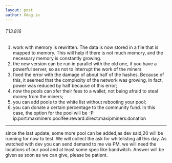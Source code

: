 ```yaml
---
layout: post
author: Xdag.io
---
```


###### T13.816
1. work with memory is rewritten. The data is now stored in a file that is mapped to memory. This will help if there is not much memory, and the necessary memory is constantly growing.
1. the new version can be run in parallel with the old one, if you have a powerful server, so as not to interrupt the work of the miners
1. fixed the error with the damage of about half of the hashes. Because of this, it seemed that the complexity of the network was growing. In fact, power was reduced by half because of this error;
1. now the pools can xfer their fees to a wallet, not being afraid to steal money from the miners;
1. you can add pools to the white list without rebooting your pool;
1. you can donate a certain percentage to the community fund. In this case, the option for the pool will be -P ip:port:maxminers:poolfee:reward:direct:maxipminers:donation

***
since the last update, some more pool can be added,as dev said,20 will be running for now to test.
We will collect the ask for whitelisting all this day.
As watched with dev you can send demand to me via PM, we will need the locations of our pool and at least some spec like bandwitch.
Answer will be given as soon as we can give, please be patient.
